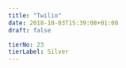 ```yaml
---
title: "Twilio"
date: 2018-10-03T15:39:08+01:00
draft: false

tierNo: 23
tierLabel: Silver
---
```



